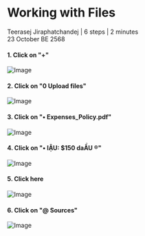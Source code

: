 # Working with Files
Teerasej Jiraphatchandej | 6 steps | 2 minutes<br>
23 October BE 2568<br>
#### 1. Click on "+"<br>
![Image](Snagit_Step_Image001.png)<br>
#### 2. Click on "0 Upload files"<br>
![Image](Snagit_Step_Image002.png)<br>
#### 3. Click on "• Expenses\_Policy.pdf"<br>
![Image](Snagit_Step_Image003.png)<br>
#### 4. Click on "• IẬU: $150 daẦU ®"<br>
![Image](Snagit_Step_Image004.png)<br>
#### 5. Click here<br>
![Image](Snagit_Step_Image005.png)<br>
#### 6. Click on "@ Sources"<br>
![Image](Snagit_Step_Image006.png)<br>